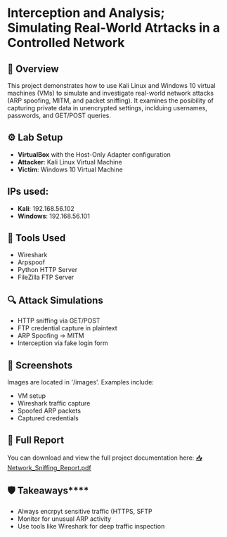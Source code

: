 # Interception and Analysis; Simulating Real-World Atrtacks in a Controlled Network

## 🧪 Overview

This project demonstrates how to use Kali Linux and Windows 10 virtual machines (VMs) to simulate and investigate real-world network attacks (ARP spoofing, MITM, and packet sniffing). It examines the posibility of capturing private data in unencrypted settings, inclduing usernames, passwords, and GET/POST queries.

## ⚙️ Lab Setup

- **VirtualBox** with the Host-Only Adapter configuration
- **Attacker**: Kali Linux Virtual Machine
- **Victim**: Windows 10 Virtual Machine
## IPs used:
- **Kali**: 192.168.56.102
- **Windows**: 192.168.56.101   

## 🔧 Tools Used

- Wireshark
- Arpspoof
- Python HTTP Server
- FileZilla FTP Server

## 🔍 Attack Simulations

- HTTP sniffing via GET/POST
- FTP credential capture in plaintext
- ARP Spoofing -> MITM
- Interception via fake login form

## 📸 Screenshots

Images are located in '/images'. Examples include:

- VM setup 
- Wireshark traffic capture 
- Spoofed ARP packets
- Captured credentials

## 📄 Full Report

You can download and view the full project documentation here:
[📥 Network_Sniffing_Report.pdf](./Network_Sniffing_Report.pdf)

## 🛡️ Takeaways****

- Always encrpyt sensitive traffic (HTTPS, SFTP
- Monitor for unusual ARP activity
- Use tools like Wireshark for deep traffic inspection
